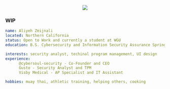 <p align="center">
  <img src="https://capsule-render.vercel.app/api?type=waving&height=233&color=gradient&text=Wassup!&fontColor=FFFFFF&fontSize=80&fontAlignY=43&animation=fadeIn"/>
</p>

### WIP

```yaml
name: Aliyeh Zeijnali
located: Northern California
status: Open to Work and currently a student at WGU
education: B.S. Cybersecurity and Information Security Assurance Spring 2024

interests: security analyst, techinal program management, UI design
experience:
      @cybersoul-security - Co-Founder and CEO
      Gusto - Security Analyst and TPM
      Visby Medical - AP Specialist and IT Assistant 

hobbies: muay thai, athletic training, helping others, cooking
```

